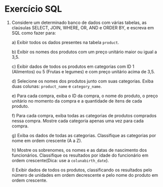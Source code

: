 
# Exercício SQL
1) Considere um determinado banco de dados com várias tabelas, as claúsulas SELECT, JOIN, WHERE, OR, AND e ORDER BY, e escreva em SQL como fazer para:

	a) Exibir todos os dados presentes na tabela `product`.

	b) Exibir os nomes dos produtos com um preço unitário maior ou igual a 3,5. 

	c) Exibir dados de todos os produtos em categorias com ID 1 (Alimentos) ou 5 (Frutas e legumes) e com preço unitário acima de 3,5.

	d) Selecione os nomes dos produtos junto com suas categorias. Exiba duas colunas: `product_name` e `category_name`.

	e) Para cada compra, exiba o ID da compra, o nome do produto, o preço unitário no momento da compra e a quantidade de itens de cada produto.

	f) Para cada compra, exiba todas as categorias de produtos comprados nessa compra. Mostre cada categoria apenas uma vez para cada compra.

	g) Exiba os dados de todas as categorias. Classifique as categorias por nome em ordem crescente (A a Z).

	h) Mostre os sobrenomes, os nomes e as datas de nascimento dos funcionários. Classifique os resultados por idade do funcionário em ordem crescente(Dica: use a `colunabirth_date`).

	I) Exibir dados de todos os produtos, classificando os resultados pelo número de unidades em ordem decrescente e pelo nome do produto em ordem crescente.
